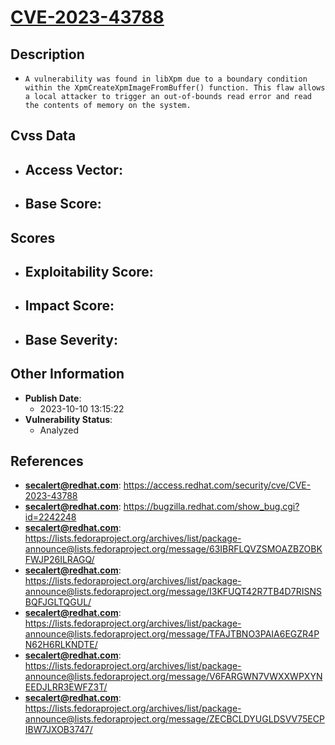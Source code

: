 
# [CVE-2023-43788](https://access.redhat.com/security/cve/CVE-2023-43788)

## Description

- `A vulnerability was found in libXpm due to a boundary condition within the XpmCreateXpmImageFromBuffer() function. This flaw allows a local attacker to trigger an out-of-bounds read error and read the contents of memory on the system.`

## Cvss Data

- **Access Vector**:
  - 
- **Base Score**:
  - 

## Scores

- **Exploitability Score**:
  - 
- **Impact Score**:
  - 
- **Base Severity**:
  - 

## Other Information

- **Publish Date**:
  - 2023-10-10 13:15:22
- **Vulnerability Status**:
  - Analyzed

## References

- **secalert@redhat.com**: https://access.redhat.com/security/cve/CVE-2023-43788
- **secalert@redhat.com**: https://bugzilla.redhat.com/show_bug.cgi?id=2242248
- **secalert@redhat.com**: https://lists.fedoraproject.org/archives/list/package-announce@lists.fedoraproject.org/message/63IBRFLQVZSMOAZBZOBKFWJP26ILRAGQ/
- **secalert@redhat.com**: https://lists.fedoraproject.org/archives/list/package-announce@lists.fedoraproject.org/message/I3KFUQT42R7TB4D7RISNSBQFJGLTQGUL/
- **secalert@redhat.com**: https://lists.fedoraproject.org/archives/list/package-announce@lists.fedoraproject.org/message/TFAJTBNO3PAIA6EGZR4PN62H6RLKNDTE/
- **secalert@redhat.com**: https://lists.fedoraproject.org/archives/list/package-announce@lists.fedoraproject.org/message/V6FARGWN7VWXXWPXYNEEDJLRR3EWFZ3T/
- **secalert@redhat.com**: https://lists.fedoraproject.org/archives/list/package-announce@lists.fedoraproject.org/message/ZECBCLDYUGLDSVV75ECPIBW7JXOB3747/
